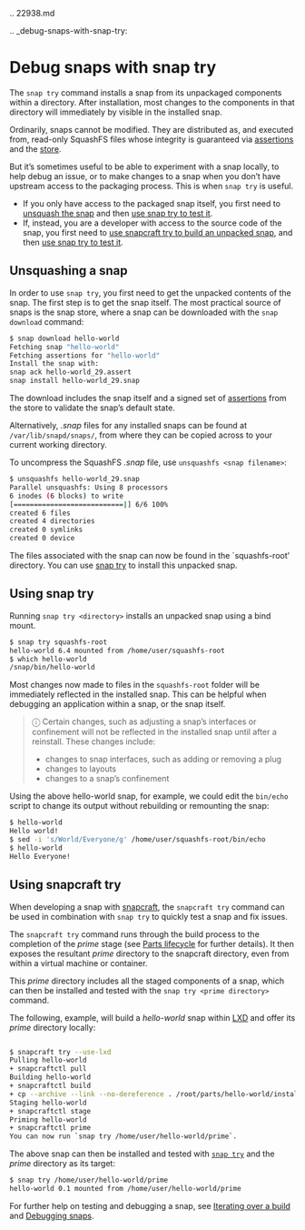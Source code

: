 .. 22938.md

.. _debug-snaps-with-snap-try:

# Debug snaps with snap try

The `snap try` command installs a snap from its unpackaged components within a directory. After installation, most changes to the components in that directory will immediately by visible in the installed snap.

Ordinarily, snaps cannot be modified. They are distributed as, and executed from, read-only SquashFS files whose integrity is guaranteed via [assertions](/t/assertions/6155) and the [store](/t/using-the-snap-store/12379).

But it’s sometimes useful to be able to experiment with a snap locally, to help debug an issue, or to make changes to a snap when you don’t have upstream access to the packaging process. This is when `snap try` is useful.

* If you only have access to the packaged snap itself, you first need to [unsquash the snap](#heading--unsquash) and then [use snap try to test it](#heading--snaptry).
* If, instead, you are a developer with access to the source code of the snap, you first need to [use snapcraft try to build an unpacked snap](#heading--snapcrafttry), and then [use snap try to test it](#heading--snaptry).

<h2 id='heading--unsquash'>Unsquashing a snap</h2>

In order to use `snap try`, you first need to get the unpacked contents of the snap. The first step is to get the snap itself. The most practical source of snaps is the snap store, where a snap can be downloaded with the `snap download` command:

```bash
$ snap download hello-world
Fetching snap "hello-world"
Fetching assertions for "hello-world"
Install the snap with:
snap ack hello-world_29.assert
snap install hello-world_29.snap
```

The download includes the snap itself and a signed set of [assertions](/t/assertions/6155) from the store to validate the snap’s default state.

Alternatively, _.snap_ files for any installed snaps can be found at `/var/lib/snapd/snaps/`, from where they can be copied across to your current working directory.

To uncompress the SquashFS _.snap_ file, use `unsquashfs <snap filename>`:

```bash
$ unsquashfs hello-world_29.snap
Parallel unsquashfs: Using 8 processors
6 inodes (6 blocks) to write
[===========================|] 6/6 100%
created 6 files
created 4 directories
created 0 symlinks
created 0 device
```

The files associated with the snap can now be found in the `squashfs-root’ directory. You can use [snap try](#heading--snaptry) to install this unpacked snap.

<h2 id='heading--snaptry'>Using snap try</h2>

Running `snap try <directory>` installs an unpacked snap using a bind mount.

```bash
$ snap try squashfs-root
hello-world 6.4 mounted from /home/user/squashfs-root
$ which hello-world
/snap/bin/hello-world
```

Most changes now made to files in the `squashfs-root` folder will be immediately reflected in the installed snap. This can be helpful when debugging an application within a snap, or the snap itself.

> ⓘ Certain changes, such as adjusting a snap’s interfaces or confinement will not be reflected in the installed snap until after a reinstall. These changes include:
>
>* changes to snap interfaces, such as adding or removing a plug
>* changes to layouts
>* changes to a snap’s confinement

Using the above hello-world snap, for example, we could edit the `bin/echo` script to change its output without rebuilding or remounting the snap:

```bash
$ hello-world
Hello world!
$ sed -i 's/World/Everyone/g' /home/user/squashfs-root/bin/echo
$ hello-world
Hello Everyone!
```

<h2 id='heading--snapcrafttry'>Using snapcraft try</h2>

When developing a snap with [snapcraft](/t/snapcraft-overview/8940), the `snapcraft try` command can be used in combination with `snap try` to quickly test a snap and fix issues.

The `snapcraft try` command runs through the build process to the completion of the _prime_ stage (see [Parts lifecycle](/t/parts-lifecycle/12231) for further details). It then exposes the resultant _prime_ directory to the snapcraft directory, even from within a virtual machine or container.

This _prime_ directory includes all the staged components of a snap, which can then be installed and tested with the `snap try <prime directory>` command.

The following,  example, will build a _hello-world_ snap within [LXD](/t/build-options/14250) and offer its _prime_ directory locally:

```bash

$ snapcraft try --use-lxd
Pulling hello-world
+ snapcraftctl pull
Building hello-world
+ snapcraftctl build
+ cp --archive --link --no-dereference . /root/parts/hello-world/install
Staging hello-world
+ snapcraftctl stage
Priming hello-world
+ snapcraftctl prime
You can now run `snap try /home/user/hello-world/prime`.
```

The above snap can then be installed and tested with [`snap try`](#heading--snaptry) and the _prime_ directory as its target:

```bash
$ snap try /home/user/hello-world/prime
hello-world 0.1 mounted from /home/user/hello-world/prime
```

For further help on testing and debugging a snap, see [Iterating over a build](/t/iterating-over-a-build/12143) and [Debugging snaps](/t/debugging-snaps/18420).
